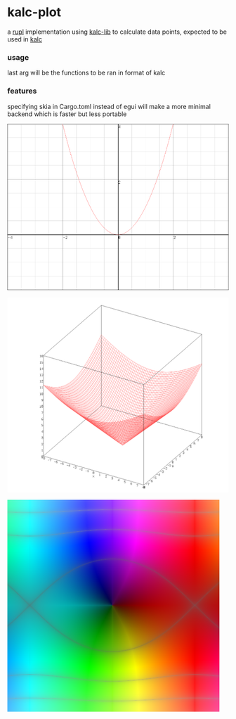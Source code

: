 # kalc-plot

a [rupl](https://github.com/bgkillas/rupl) implementation using
[kalc-lib](https://github.com/bgkillas/kalc-lib) to calculate data points, expected to be used in
[kalc](https://github.com/bgkillas/kalc)

### usage
last arg will be the functions to be ran in format of kalc

### features
specifying skia in Cargo.toml instead of egui
will make a more minimal backend which is faster but less portable

![img.png](2d.png)

![img.png](3d.png)

![img.png](dc.png)